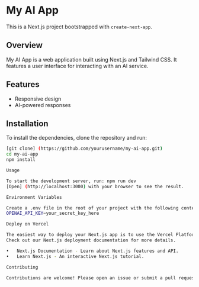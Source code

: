 # My AI App

This is a Next.js project bootstrapped with `create-next-app`.

## Overview

My AI App is a web application built using Next.js and Tailwind CSS. It features a user interface for interacting with an AI service.

## Features

- Responsive design
- AI-powered responses

## Installation

To install the dependencies, clone the repository and run:

```bash
[git clone] (https://github.com/yourusername/my-ai-app.git)
cd my-ai-app
npm install

Usage

To start the development server, run: npm run dev
[Open] (http://localhost:3000) with your browser to see the result.

Environment Variables

Create a .env file in the root of your project with the following content:
OPENAI_API_KEY=your_secret_key_here

Deploy on Vercel

The easiest way to deploy your Next.js app is to use the Vercel Platform from the creators of Next.js.
Check out our Next.js deployment documentation for more details.

•	Next.js Documentation - Learn about Next.js features and API.
•	Learn Next.js - An interactive Next.js tutorial.

Contributing

Contributions are welcome! Please open an issue or submit a pull request.



	
